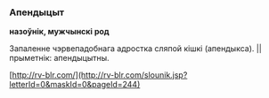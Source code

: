### Апендыцыт
**назоўнік, мужчынскі род**

Запаленне чэрвепадобнага адростка сляпой кішкі (апендыкса). || прыметнік: апендыцытны.

<a rel="author">[http://rv-blr.com/](http://rv-blr.com/slounik.jsp?letterId=0&maskId=0&pageId=244)</a>
